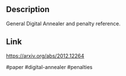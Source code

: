 ## Description
General Digital Annealer and penalty reference.

## Link
https://arxiv.org/abs/2012.12264

#paper #digital-annealer #penalties